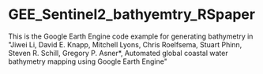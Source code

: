# GEE_Sentinel2_bathyemtry_RSpaper
This is the Google Earth Engine code example for generating bathymetry in
"Jiwei Li, David E. Knapp, Mitchell Lyons, Chris Roelfsema, Stuart Phinn, Steven R. Schill, Gregory P. Asner*, 
Automated global coastal water bathymetry mapping using Google Earth Engine"
